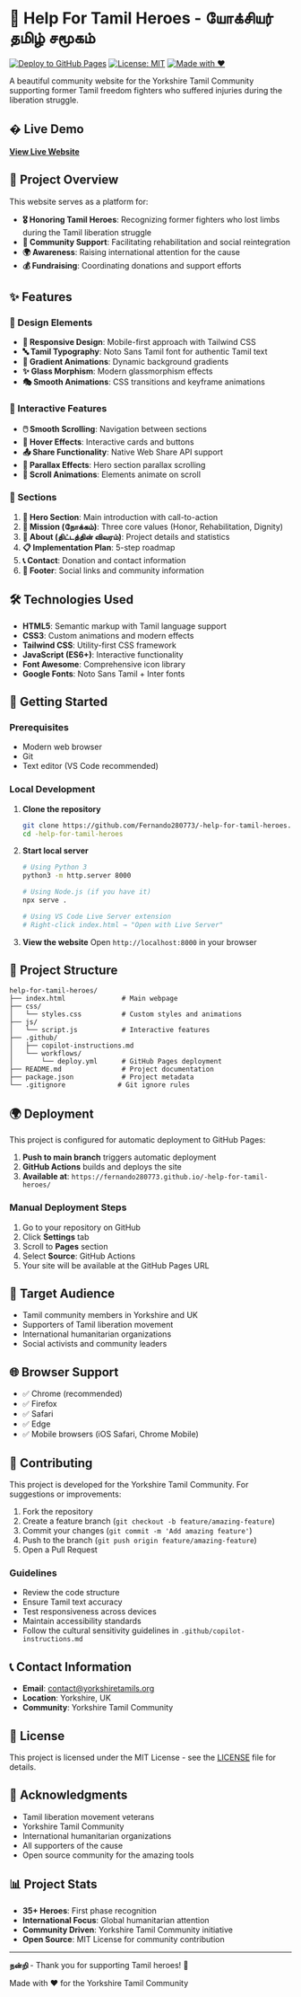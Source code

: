 # 🌟 Help For Tamil Heroes - யோக்சியர் தமிழ் சமூகம்

[![Deploy to GitHub Pages](https://github.com/Fernando280773/-help-for-tamil-heroes/actions/workflows/deploy.yml/badge.svg)](https://github.com/Fernando280773/-help-for-tamil-heroes/actions/workflows/deploy.yml)
[![License: MIT](https://img.shields.io/badge/License-MIT-yellow.svg)](https://opensource.org/licenses/MIT)
[![Made with ❤️](https://img.shields.io/badge/Made%20with-❤️-red.svg)](https://github.com/Fernando280773/-help-for-tamil-heroes)

A beautiful community website for the Yorkshire Tamil Community supporting former Tamil freedom fighters who suffered injuries during the liberation struggle.

## � Live Demo

**[View Live Website](https://fernando280773.github.io/-help-for-tamil-heroes/)**

## 🏅 Project Overview

This website serves as a platform for:
- **🎖️ Honoring Tamil Heroes**: Recognizing former fighters who lost limbs during the Tamil liberation struggle
- **🤝 Community Support**: Facilitating rehabilitation and social reintegration
- **🌍 Awareness**: Raising international attention for the cause
- **💰 Fundraising**: Coordinating donations and support efforts

## ✨ Features

### 🎨 Design Elements
- **📱 Responsive Design**: Mobile-first approach with Tailwind CSS
- **🔤 Tamil Typography**: Noto Sans Tamil font for authentic Tamil text
- **🌈 Gradient Animations**: Dynamic background gradients
- **✨ Glass Morphism**: Modern glassmorphism effects
- **🎭 Smooth Animations**: CSS transitions and keyframe animations

### 🎯 Interactive Features
- **🖱️ Smooth Scrolling**: Navigation between sections
- **🎨 Hover Effects**: Interactive cards and buttons
- **📤 Share Functionality**: Native Web Share API support
- **🌌 Parallax Effects**: Hero section parallax scrolling
- **📜 Scroll Animations**: Elements animate on scroll

### 📑 Sections
1. **🚀 Hero Section**: Main introduction with call-to-action
2. **🎯 Mission (நோக்கம்)**: Three core values (Honor, Rehabilitation, Dignity)
3. **📖 About (திட்டத்தின் விவரம்)**: Project details and statistics
4. **📋 Implementation Plan**: 5-step roadmap
5. **📞 Contact**: Donation and contact information
6. **🔗 Footer**: Social links and community information

## 🛠️ Technologies Used

- **HTML5**: Semantic markup with Tamil language support
- **CSS3**: Custom animations and modern effects
- **Tailwind CSS**: Utility-first CSS framework
- **JavaScript (ES6+)**: Interactive functionality
- **Font Awesome**: Comprehensive icon library
- **Google Fonts**: Noto Sans Tamil + Inter fonts

## 🚀 Getting Started

### Prerequisites
- Modern web browser
- Git
- Text editor (VS Code recommended)

### Local Development

1. **Clone the repository**
   ```bash
   git clone https://github.com/Fernando280773/-help-for-tamil-heroes.git
   cd -help-for-tamil-heroes
   ```

2. **Start local server**
   ```bash
   # Using Python 3
   python3 -m http.server 8000
   
   # Using Node.js (if you have it)
   npx serve .
   
   # Using VS Code Live Server extension
   # Right-click index.html → "Open with Live Server"
   ```

3. **View the website**
   Open `http://localhost:8000` in your browser

## 📁 Project Structure

```
help-for-tamil-heroes/
├── index.html              # Main webpage
├── css/
│   └── styles.css          # Custom styles and animations
├── js/
│   └── script.js           # Interactive features
├── .github/
│   ├── copilot-instructions.md
│   └── workflows/
│       └── deploy.yml      # GitHub Pages deployment
├── README.md               # Project documentation
├── package.json            # Project metadata
└── .gitignore             # Git ignore rules
```

## 🌍 Deployment

This project is configured for automatic deployment to GitHub Pages:

1. **Push to main branch** triggers automatic deployment
2. **GitHub Actions** builds and deploys the site
3. **Available at**: `https://fernando280773.github.io/-help-for-tamil-heroes/`

### Manual Deployment Steps
1. Go to your repository on GitHub
2. Click **Settings** tab
3. Scroll to **Pages** section
4. Select **Source**: GitHub Actions
5. Your site will be available at the GitHub Pages URL

## 🎯 Target Audience

- Tamil community members in Yorkshire and UK
- Supporters of Tamil liberation movement
- International humanitarian organizations
- Social activists and community leaders

## 🌐 Browser Support

- ✅ Chrome (recommended)
- ✅ Firefox
- ✅ Safari
- ✅ Edge
- ✅ Mobile browsers (iOS Safari, Chrome Mobile)

## 🤝 Contributing

This project is developed for the Yorkshire Tamil Community. For suggestions or improvements:

1. Fork the repository
2. Create a feature branch (`git checkout -b feature/amazing-feature`)
3. Commit your changes (`git commit -m 'Add amazing feature'`)
4. Push to the branch (`git push origin feature/amazing-feature`)
5. Open a Pull Request

### Guidelines
- Review the code structure
- Ensure Tamil text accuracy
- Test responsiveness across devices
- Maintain accessibility standards
- Follow the cultural sensitivity guidelines in `.github/copilot-instructions.md`

## 📞 Contact Information

- **Email**: contact@yorkshiretamils.org
- **Location**: Yorkshire, UK
- **Community**: Yorkshire Tamil Community

## 📄 License

This project is licensed under the MIT License - see the [LICENSE](LICENSE) file for details.

## 🙏 Acknowledgments

- Tamil liberation movement veterans
- Yorkshire Tamil Community
- International humanitarian organizations
- All supporters of the cause
- Open source community for the amazing tools

## 📊 Project Stats

- **35+ Heroes**: First phase recognition
- **International Focus**: Global humanitarian attention
- **Community Driven**: Yorkshire Tamil Community initiative
- **Open Source**: MIT License for community contribution

---

**நன்றி** - Thank you for supporting Tamil heroes! 🌟

Made with ❤️ for the Yorkshire Tamil Community

